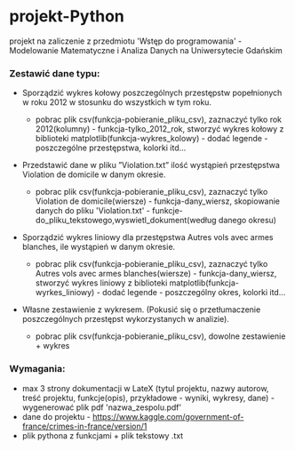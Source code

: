# projekt-Python
projekt na zaliczenie z przedmiotu 'Wstęp do programowania' - Modelowanie Matematyczne i Analiza Danych na Uniwersytecie Gdańskim


### Zestawić dane typu:

* Sporządzić wykres kołowy poszczególnych przestępstw popełnionych w roku 2012 w stosunku do wszystkich w tym roku.
    * pobrac plik csv(funkcja-pobieranie_pliku_csv), zaznaczyć tylko rok 2012(kolumny) - funkcja-tylko_2012_rok, stworzyć wykres kołowy z biblioteki matplotlib(funkcja-wykres_kolowy) - dodać legende - poszczególne przestępstwa, kolorki itd...

* Przedstawić dane w pliku ”Violation.txt” ilość wystąpień przestępstwa Violation de domicile w danym
okresie.
    * pobrac plik csv(funkcja-pobieranie_pliku_csv), zaznaczyć tylko Violation de domicile(wiersze) - funkcja-dany_wiersz, skopiowanie danych do pliku 'Violation.txt' - funkcje-do_pliku_tekstowego,wyswietl_dokument(według danego okresu)

* Sporządzić wykres liniowy dla przestępstwa Autres vols avec armes blanches, ile wystąpień w danym
okresie.
    * pobrac plik csv(funkcja-pobieranie_pliku_csv), zaznaczyć tylko Autres vols avec armes blanches(wiersze) - funkcja-dany_wiersz, stworzyć wykres liniowy z biblioteki matplotlib(funkcja-wyrkes_liniowy) - dodać legende - poszczególny okres, kolorki itd...

*  Własne zestawienie z wykresem. (Pokusić się o przetłumaczenie poszczególnych przestępst wykorzystanych w analizie).
    * pobrac plik csv(funkcja-pobieranie_pliku_csv), dowolne zestawienie + wykres


### Wymagania:
* max 3 strony dokumentacji w LateX (tytul projektu, nazwy autorow, treść projektu, funkcje(opis), przykładowe - wyniki, wykresy, dane) - wygenerować plik pdf 'nazwa_zespolu.pdf' 
* dane do projektu - https://www.kaggle.com/government-of-france/crimes-in-france/version/1
* plik pythona z funkcjami + plik tekstowy .txt
